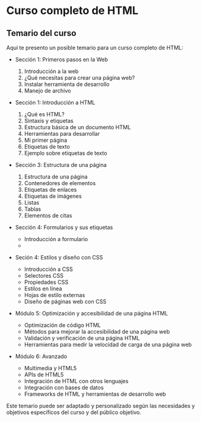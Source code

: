 # Curso completo de HTML

## Temario del curso 

Aquí te presento un posible temario para un curso completo de HTML:


- Sección 1: Primeros pasos en la Web
    1. Introducción a la web
    2. ¿Qué necesitas para crear una página web?
    3. Instalar herramienta de desarrollo 
    4. Manejo de archivo 

- Sección 1: Introducción a HTML
    1. ¿Qué es HTML?
    2. Sintaxis y etiquetas
    3. Estructura básica de un documento HTML
    4. Herramientas para desarrollar
    5. Mi primer página 
    6. Etiquetas de texto
    7. Ejemplo sobre etiquetas de texto

- Sección 3: Estructura de una página
    1. Estructura de una página
    2. Contenedores de elementos 
    3. Etiquetas de enlaces
    4. Etiquetas de imágenes
    5. Listas 
    6. Tablas 
    7. Elementos de citas

- Sección 4: Formularios y sus etiquetas
    - Introducción a formulario 
    - 

- Seción 4: Estilos y diseño con CSS
    - Introducción a CSS
    - Selectores CSS
    - Propiedades CSS
    - Estilos en línea
    - Hojas de estilo externas
    - Diseño de páginas web con CSS

- Módulo 5: Optimización y accesibilidad de una página HTML
    - Optimización de código HTML
    - Métodos para mejorar la accesibilidad de una página web
    - Validación y verificación de una página HTML
    - Herramientas para medir la velocidad de carga de una página web

- Módulo 6: Avanzado

    - Multimedia y HTML5
    - APIs de HTML5
    - Integración de HTML con otros lenguajes
    - Integración con bases de datos
    - Frameworks de HTML y herramientas de desarrollo web

Este temario puede ser adaptado y personalizado según las necesidades y objetivos específicos del curso y del público objetivo.
